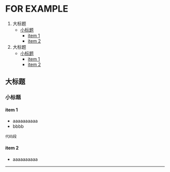 # FOR EXAMPLE

<ol>
    <li>大标题
    <ul>
        <li><a href="#title-1">小标题</a>
        <ul>
	        <li><a href="#title-1.1">item 1</a></li>
          <li><a href="#title-1.2">item 2</a></li>
        </ul>
        </li>
   </ul>
   </li>
   <li>大标题
   <ul>
       <li><a href="#title-2">小标题</a>
       <ul>
        <li><a href="#title-2.1">item 1</a></li>
         <li><a href="#title-2.2">item 2</a></li>
       </ul>
       </li>
  </ul>
  </li>
</ol>



## 大标题
<a id="title-1"></a>
### 小标题
<a id="title-1.1"></a>
#### item 1
- aaaaaaaaaa
 - bbbb

```
代码段
```

<a id="title-1.2"></a>
#### item 2
- aaaaaaaaaa

----------

